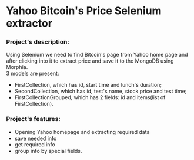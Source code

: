 # Yahoo Bitcoin's Price Selenium extractor

### Project's description:
Using Selenium we need to find Bitcoin's page from Yahoo home page and after clicking into it to 
extract price and save it to the MongoDB using Morphia.<br>
3 models are present: 
* FirstCollection, which has id, start time and lunch's duration;
* SecondCollection, which has id, test's name, stock price and test time;
* FirstCollectionGrouped, which has 2 fields: id and items(list of FirstCollection).



### Project's features:
- Opening Yahoo homepage and extracting required data
- save needed info
- get required info
- group info by special fields.
